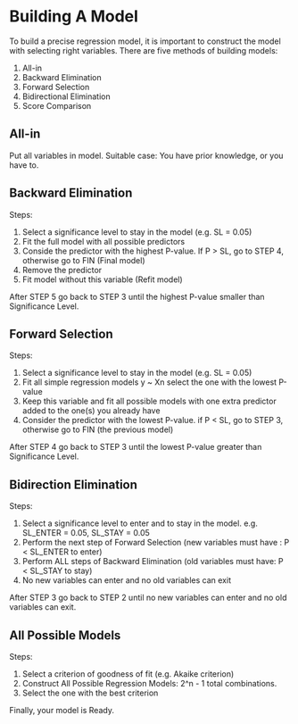 # Building A Model
To build a precise regression model, it is important to construct the model with selecting right variables. There are five 
methods of building models:

1. All-in
2. Backward Elimination
3. Forward Selection
4. Bidirectional Elimination
5. Score Comparison

## All-in
Put all variables in model. Suitable case: You have prior knowledge, or you have to.

## Backward Elimination
Steps:
1. Select a significance level to stay in the model (e.g. SL = 0.05)
2. Fit the full model with all possible predictors
3. Conside the predictor with the highest P-value. If P > SL, go to STEP 4, otherwise go to FIN (Final model)
4. Remove the predictor
5. Fit model without this variable (Refit model)

After STEP 5 go back to STEP 3 until the highest P-value smaller than Significance Level.

## Forward Selection
Steps:
1. Select a significance level to stay in the model (e.g. SL = 0.05)
2. Fit all simple regression models y ~ Xn select the one with the lowest P-value
3. Keep this variable and fit all possible models with one extra predictor added to the one(s) you already have
4. Consider the predictor with the lowest P-value. if P < SL, go to STEP 3, otherwise go to FIN (the previous model)

After STEP 4 go back to STEP 3 until the lowest P-value greater than Significance Level.

## Bidirection Elimination
Steps:
1. Select a significance level to enter and to stay in the model. e.g. SL_ENTER = 0.05, SL_STAY = 0.05
2. Perform the next step of Forward Selection (new variables must have : P < SL_ENTER to enter)
3. Perform ALL steps of Backward Elimination (old variables must have: P < SL_STAY to stay)
4. No new variables can enter and no old variables can exit

After STEP 3 go back to STEP 2 until no new variables can enter and no old variables can exit.

## All Possible Models
Steps:
1. Select a criterion of goodness of fit (e.g. Akaike criterion)
2. Construct All Possible Regression Models: 2^n - 1 total combinations.
3. Select the one with the best criterion

Finally, your model is Ready.
